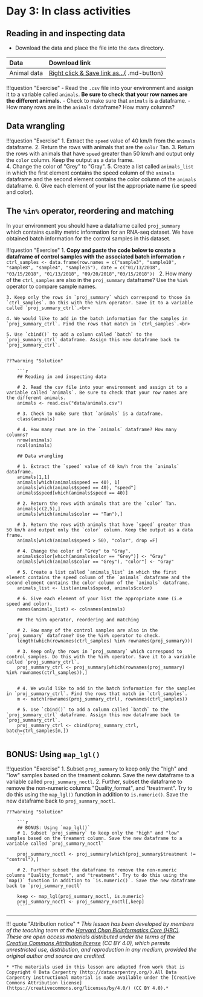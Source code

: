 # Day 3: In class activities

## Reading in and inspecting data
- Download the data and place the file into the `data` directory.

|Data | Download link |
|:------|:--------|
|Animal data |[Right click & Save link as...](https://raw.githubusercontent.com/hbctraining/Intro-to-R-flipped/master/data/animals.csv){ .md-button}|

!!!question "Exercise"
    - Read the `.csv` file into your environment and assign it to a variable called `animals`. **Be sure to check that your row names are the different animals.**
    - Check to make sure that `animals` is a dataframe.
    - How many rows are in the `animals` dataframe? How many columns?


## Data wrangling

!!!question "Exercise"
    1. Extract the `speed` value of 40 km/h from the `animals` dataframe.
    2. Return the rows with animals that are the `color` Tan.
    3. Return the rows with animals that have `speed` greater than 50 km/h and output only the `color` column. Keep the output as a data frame.  
    4. Change the color of "Grey" to "Gray". 
    5. Create a list called `animals_list` in which the first element contains the speed column of the `animals` dataframe and the second element contains the color column of the `animals` dataframe. 
    6. Give each element of your list the appropriate name (i.e speed and color).

## The `%in%` operator, reordering and matching

In your environment you should have a dataframe called `proj_summary` which contains quality metric information for an RNA-seq dataset. We have obtained batch information for the control samples in this dataset. 

!!!question "Exercise"
    1. **Copy and paste the code below to create a dataframe of control samples with the associated batch information**
        ```r
        ctrl_samples <- data.frame(row.names = c("sample3", "sample10", "sample8", "sample4", "sample15"), date = c("01/13/2018", "03/15/2018", "01/13/2018", "09/20/2018","03/15/2018"))
        ```
    2. How many of the `ctrl_samples` are also in the `proj_summary` dataframe? Use the `%in%` operator to compare sample names. <br>

    3. Keep only the rows in `proj_summary` which correspond to those in `ctrl_samples`. Do this with the %in% operator. Save it to a variable called `proj_summary_ctrl`.<br>

    4. We would like to add in the batch information for the samples in `proj_summary_ctrl`. Find the rows that match in `ctrl_samples`.<br>

    5. Use `cbind()` to add a column called `batch` to the `proj_summary_ctrl` dataframe. Assign this new dataframe back to `proj_summary_ctrl`.


    ???warning "Solution"

        ```r
        ## Reading in and inspecting data

        # 2. Read the csv file into your environment and assign it to a variable called `animals`. Be sure to check that your row names are the different animals.
        animals <- read.csv("data/animals.csv")

        # 3. Check to make sure that `animals` is a dataframe.
        class(animals)

        # 4. How many rows are in the `animals` dataframe? How many columns?
        nrow(animals)
        ncol(animals)

        ## Data wrangling

        # 1. Extract the `speed` value of 40 km/h from the `animals` dataframe.
        animals[1,1]
        animals[which(animals$speed == 40), 1]
        animals[which(animals$speed == 40), "speed"]
        animals$speed[which(animals$speed == 40)]

        # 2. Return the rows with animals that are the `color` Tan.
        animals[c(2,5),]
        animals[which(animals$color == "Tan"),]

        # 3. Return the rows with animals that have `speed` greater than 50 km/h and output only the `color` column. Keep the output as a data frame.  
        animals[which(animals$speed > 50), "color", drop =F]

        # 4. Change the color of "Grey" to "Gray". 
        animals$color[which(animals$color == "Grey")] <- "Gray"
        animals[which(animals$color == "Grey"), "color"] <- "Gray"

        # 5. Create a list called `animals_list` in which the first element contains the speed column of the `animals` dataframe and the second element contains the color column of the `animals` dataframe. 
        animals_list <- list(animals$speed, animals$color)

        # 6. Give each element of your list the appropriate name (i.e speed and color).
        names(animals_list) <- colnames(animals)

        ## The %in% operator, reordering and matching

        # 2. How many of the control samples are also in the `proj_summary` dataframe? Use the %in% operator to check.
        length(which(rownames(ctrl_samples) %in% rownames(proj_summary)))

        # 3. Keep only the rows in `proj_summary` which correspond to control samples. Do this with the %in% operator. Save it to a variable called `proj_summary_ctrl`.
        proj_summary_ctrl <- proj_summary[which(rownames(proj_summary) %in% rownames(ctrl_samples)),]


        # 4. We would like to add in the batch information for the samples in `proj_summary_ctrl`. Find the rows that match in `ctrl_samples`.
        m <- match(rownames(proj_summary_ctrl), rownames(ctrl_samples))

        # 5. Use `cbind()` to add a column called `batch` to the `proj_summary_ctrl` dataframe. Assign this new dataframe back to `proj_summary_ctrl`.
        proj_summary_ctrl <- cbind(proj_summary_ctrl, batch=ctrl_samples[m,])
        ```

## BONUS: Using `map_lgl()`

!!!question "Exercise"
    1. Subset `proj_summary` to keep only the "high" and "low" samples based on the treament column. Save the new dataframe to a variable called `proj_summary_noctl`.
    2. Further, subset the dataframe to remove the non-numeric columns "Quality_format", and "treatment". Try to do this using the `map_lgl()` function in addition to `is.numeric()`. Save the new dataframe back to `proj_summary_noctl`.


    ???warning "Solution"

        ```r
        ## BONUS: Using `map_lgl()` 
        # 1. Subset `proj_summary` to keep only the "high" and "low" samples based on the treament column. Save the new dataframe to a variable called `proj_summary_noctl`
    
        proj_summary_noctl <- proj_summary[which(proj_summary$treatment != "control"),]

        # 2. Further subset the dataframe to remove the non-numeric columns "Quality_format", and "treatment". Try to do this using the `map()` function in addition to `is.numeric()`. Save the new dataframe back to `proj_summary_noctl`

        keep <- map_lgl(proj_summary_noctl, is.numeric)
        proj_summary_noctl <- proj_summary_noctl[,keep]
        ```


* * *


!!! quote "Attribution notice"
    * *This lesson has been developed by members of the teaching team at the [Harvard Chan Bioinformatics Core (HBC)](http://bioinformatics.sph.harvard.edu/). These are open access materials distributed under the terms of the [Creative Commons Attribution license](https://creativecommons.org/licenses/by/4.0/) (CC BY 4.0), which permits unrestricted use, distribution, and reproduction in any medium, provided the original author and source are credited.*

    * *The materials used in this lesson are adapted from work that is Copyright © Data Carpentry (http://datacarpentry.org/).All Data Carpentry instructional material is made available under the [Creative Commons Attribution license](https://creativecommons.org/licenses/by/4.0/) (CC BY 4.0).*

